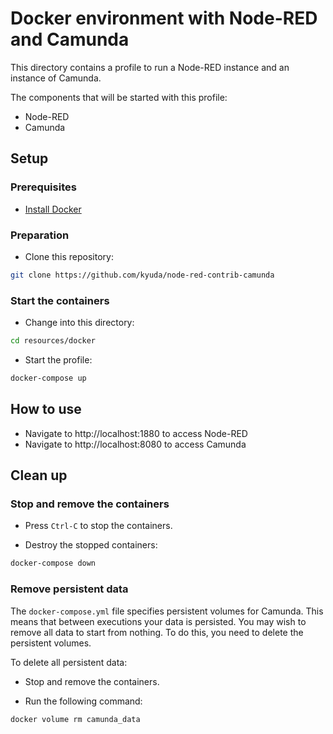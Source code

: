 # Docker environment with Node-RED and Camunda

This directory contains a profile to run a Node-RED instance and an instance of Camunda.

The components that will be started with this profile:

-   Node-RED
-   Camunda

## Setup

### Prerequisites

-   [Install Docker](https://docs.docker.com/compose/install/)

### Preparation

-   Clone this repository:

```bash
git clone https://github.com/kyuda/node-red-contrib-camunda
```

### Start the containers

-   Change into this directory:

```bash
cd resources/docker
```

-   Start the profile:

```bash
docker-compose up
```

## How to use

-   Navigate to http://localhost:1880 to access Node-RED
-   Navigate to http://localhost:8080 to access Camunda

## Clean up

### Stop and remove the containers

-   Press `Ctrl-C` to stop the containers.

-   Destroy the stopped containers:

```bash
docker-compose down
```

### Remove persistent data

The `docker-compose.yml` file specifies persistent volumes for Camunda. This means that between executions your data is persisted. You may wish to remove all data to start from nothing. To do this, you need to delete the persistent volumes.

To delete all persistent data:

-   Stop and remove the containers.

-   Run the following command:

```bash
docker volume rm camunda_data
```
